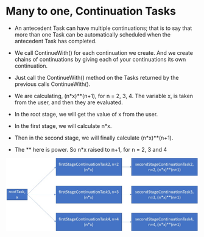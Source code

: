# Many to one, Continuation Tasks

- An antecedent Task can have multiple continuations; that is to say that more than one Task can be automatically scheduled when the antecedent Task has completed. 
- We call ContinueWith() for each continuation we create. And we create chains of continuations by giving each of your continuations its own continuation.
- Just call the ContinueWith() method on the Tasks returned by the previous calls ContinueWith().

- We are calculating, (n*x)**(n+1), for n = 2, 3, 4. The variable x, is taken from the user, and then they are evaluated.
- In the root stage, we will get the value of x from the user.
- In the first stage, we will calculate n*x. 
- Then in the second stage, we will finally calculate (n*x)**(n+1). 
- The ** here is power. So n*x raised to n+1, for n = 2, 3 and 4 

![TaskContinuation](./images/20TaskContinuation20.jpg)